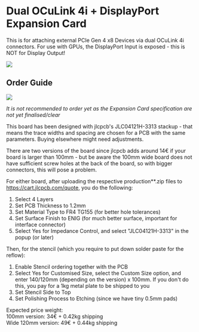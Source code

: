  # Dual OCuLink 4i + DisplayPort Expansion Card 

This is for attaching external PCIe Gen 4 x8 Devices via dual OCuLink 4i connectors.
For use with GPUs, the DisplayPort Input is exposed - this is NOT for Display Output!

<image src="production/Image_Wide.png">

## Order Guide

<image src="production/Image_Wide_Order.png">

<i>It is not recommended to order yet as the Expansion Card specification are not yet finalised/clear</i>

This board has been designed with jlcpcb's JLC04121H-3313 stackup - that means the trace widths and spacing are chosen for a PCB with the same parameters. Buying elsewhere might need adjustments.

There are two versions of the board since jlcpcb adds around 14€ if your board is larger than 100mm - but be aware the 100mm wide board does not have sufficient screw holes at the back of the board, so with bigger connectors, this will pose a problem.

For either board, after uploading the respective production**.zip files to https://cart.jlcpcb.com/quote, you do the following:
1. Select 4 Layers
2. Set PCB Thickness to 1.2mm
3. Set Material Type to FR4 TG155 (for better hole tolerances)
4. Set Surface Finish to ENIG (for much better surface, important for interface connector)
5. Select Yes for Impedance Control, and select "JLC04121H-3313" in the popup (or later)

Then, for the stencil (which you require to put down solder paste for the reflow):
1. Enable Stencil ordering together with the PCB
2. Select Yes for Customised Size, select the Custom Size option, and enter 140/120mm (depending on the version) x 100mm. If you don't do this, you pay for a 1kg metal plate to be shipped to you
3. Set Stencil Side to Top
4. Set Polishing Process to Etching (since we have tiny 0.5mm pads)

Expected price weight: <br>
100mm version: 34€ + 0.42kg shipping <br>
Wide 120mm version: 49€ + 0.44kg shipping <br>